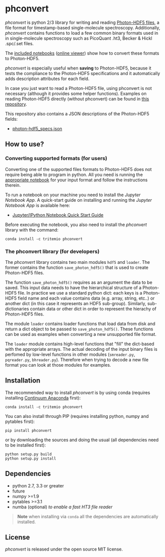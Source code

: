 # phconvert

*phconvert* is python 2/3 library for writing and reading
[Photon-HDF5 files](http://photon-hdf5.readthedocs.org/),
a file format for timestamp-based single-molecule spectroscopy.
Additionally, *phconvert* contains functions to load a few common binary formats
used in in single-molecule spectroscopy such as PicoQuant .ht3,
Becker & Hickl .spc/.set files.

The [included notebooks](https://github.com/Photon-HDF5/phconvert/tree/master/notebooks) 
([online viewer](http://nbviewer.ipython.org/github/Photon-HDF5/phconvert/tree/master/notebooks/)) 
show how to convert these formats to Photon-HDF5.

*phconvert* is especially useful when **saving** to Photon-HDF5, because
it tests the compliance to the Photon-HDF5 specifications
and it automatically adds description attributes for each field.

In case you just want to read a Photon-HDF5 file, using phconvert is not
necessary (although it provides some helper functions).
Examples on reading Photon-HDF5 directly (without phconvert)
can be found in [this repository](https://github.com/Photon-HDF5/photon_hdf5_reading_examples).

This repository also contains a JSON descriptions of the Photon-HDF5 fields:

- [photon-hdf5_specs.json](https://github.com/Photon-HDF5/phconvert/blob/master/phconvert/specs/photon-hdf5_specs.json)

## How to use?

### Converting supported formats (for users)

Converting one of the supported files formats to Photon-HDF5 does not require being able to program in python. 
All you need is running the [appropriate notebook](https://github.com/Photon-HDF5/phconvert/tree/master/notebooks) 
for your input format and follow the instructions therein.

To run a notebook on your machine you need to install the *Jupyter Notebook App*. 
A quick-start guide on installing and running the *Jupyter Notebook App* is available here:

- [Jupyter/IPython Notebook Quick Start Guide](http://jupyter-notebook-beginner-guide.readthedocs.org/)

Before executing the notebook, you also need to install the *phconvert* library with the command:

    conda install -c tritemio phconvert

### The phconvert library (for developers)

The *phconvert* library contains two main modules `hdf5` and `loader`. The former contains 
the function `save_photon_hdf5()` that is used to create Photon-HDF5 files.

The function `save_photon_hdf5()` requires as an argument the data to be saved.
This input data needs to have the hierarchical structure of a Photon-HDF5 file. 
In practice we use a standard python dict: each keys is a Photon-HDF5 field name and
each value contains data (e.g. array, string, etc..) or another dict 
(in this case it represents an HDF5 sub-group). Similarly, sub-dictionaries 
contain data or other dict in order to represent the hierachy of Photon-HDF5 files.

The module `loader` contains loader functions that load data from disk and return a dict
object to be passed to `save_photon_hdf5()`. These functions can be used as examples
when converting a new unsupported file format.

The `loader` module contains high-level functions that "fill" the dict-based
with the appropriate arrays. The actual decoding of the input binary files is perfomed
by low-level functions in other modules (`smreader.py`, `pqreader.py`, `bhreader.py`).
Therefore when trying to decode a new file format you can look at those modules
for examples.

## Installation

The recommended way to install *phconvert* is by using conda (requires installing [Continuum Anaconda](https://store.continuum.io/cshop/anaconda/) first):

    conda install -c tritemio phconvert

You can also install through PIP (requires installing python, numpy and pytables first):

    pip install phconvert

or by downloading the sources and doing the usual (all dependencies need to be installed first):

    python setup.py build
    python setup.py install

## Dependencies

- python 2.7, 3.3 or greater
- future
- numpy >=1.9
- pytables >=3.1
- numba (optional) *to enable a fast HT3 file reader*

> **Note**
> when installing via `conda` all the dependencies are automatically installed.


## License

*phconvert* is released under the open source MIT license.

